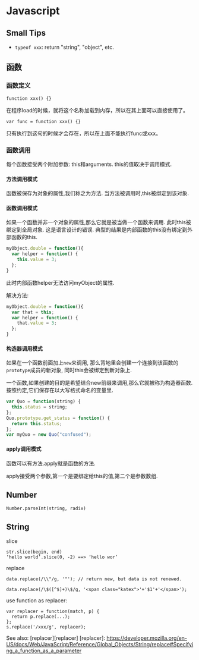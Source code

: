 # Javascript

## Small Tips

* `typeof xxx`: return "string", "object", etc.


## 函数

### 函数定义

```
function xxx() {}
```

在程序load的时候，就将这个名称加载到内存，所以在其上面可以直接使用了。

```
var func = function xxx() {}
```

只有执行到这句的时候才会存在，所以在上面不能执行func或xxx。


### 函数调用

每个函数接受两个附加参数: this和arguments.
this的值取决于调用模式.

#### 方法调用模式

函数被保存为对象的属性,我们称之为方法.
当方法被调用时,this被绑定到该对象.

#### 函数调用模式

如果一个函数并非一个对象的属性,那么它就是被当做一个函数来调用.
此时this被绑定到全局对象.
这是语言设计的错误.
典型的结果是内部函数的this没有绑定到外部函数的this.

```js
myObject.double = function(){
  var helper = function() {
    this.value = 3;
  };
}
```

此时内部函数helper无法访问myObject的属性.

解决方法:

```js
myObject.double = function(){
  var that = this;
  var helper = function() {
    that.value = 3;
  };
}
```

#### 构造器调用模式

如果在一个函数前面加上`new`来调用,
那么背地里会创建一个连接到该函数的`prototype`成员的新对象,
同时this会被绑定到新对象上.

一个函数,如果创建的目的是希望结合new前缀来调用,那么它就被称为构造器函数.
按照约定,它们保存在以大写格式命名的变量里.

```js
var Quo = function(string) {
  this.status = string;
};
Quo.prototype.get_status = function() {
  return this.status;
};
var myQuo = new Quo("confused");
```

#### apply调用模式

函数可以有方法.apply就是函数的方法.

apply接受两个参数,第一个是要绑定给this的值,第二个是参数数组.

## Number

```
Number.parseInt(string, radix)
```

## String

slice

```
str.slice(begin, end)
‘hello world’.slice(0, -2) ==> ‘hello wor’
```

replace

```
data.replace(/\\"/g, '"'); // return new, but data is not renewed.
```

```
data.replace(/\$([^$]+)\$/g, '<span class="katex">'+'$1'+'</span>');
```

use function as replacer:

```
var replacer = function(match, p) {
  return p.replace(...);
};
s.replace('/xxx/g', replacer);
```

See also: [replacer][replacer]
[replacer]: https://developer.mozilla.org/en-US/docs/Web/JavaScript/Reference/Global_Objects/String/replace#Specifying_a_function_as_a_parameter
